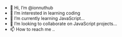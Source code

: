 - 👋 Hi, I’m @ionnuthub
- 👀 I’m interested in learning coding
- 🌱 I’m currently learning JavaScript...
- 💞️ I’m looking to collaborate on JavaScript projects...
- 📫 How to reach me ..

<!---
ionnuthub/ionnuthub is a ✨ special ✨ repository because its `README.md` (this file) appears on your GitHub profile.
You can click the Preview link to take a look at your changes.
--->
